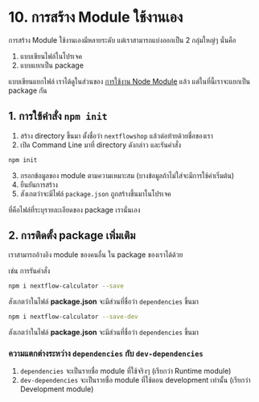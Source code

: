 
# 10. การสร้าง Module ใช้งานเอง

การสร้าง Module ใช้งานเองมีหลายระดับ แต่เราสามารถแบ่งออกเป็น 2 กลุ่มใหญ่ๆ นั่นคือ

1. แบบเขียนไฟล์ในโปรเจค
2. แบบแยกเป็น package 

แบบเขียนแยกไฟล์ เราได้ดูในส่วนของ [การใช้งาน Node Module](/node-module.md) แล้ว แต่ในที่นี้เราจะแยกเป็น package กัน

## 1. การใช้คำสั่ง `npm init`

1. สร้าง directory ขึ้นมา ตั้งชื่อว่า `nextflowshop` แล้วต่อท้ายด้วยชื่อของเรา
2. เปิด Command Line มาที่ directory ดังกล่าว และรันคำสั่ง 

```bash
npm init
```

3. กรอกข้อมูลของ module ตามความเหมาะสม (บางข้อมูลถ้าไม่ใส่จะมีการใช้ค่าเริ่มต้น)
4. ยืนยันการสร้าง
5. สังเกตว่าจะมีไฟล์ `package.json` ถูกสร้างขึ้นมาในโปรเจค

ที่คือไฟล์ที่ระบุรายละเอียดของ package เรานั่นเอง

## 2. การติดตั้ง package เพิ่มเติม

เราสามารถอ้างอิง module ของคนอื่น ใน package ของเราได้ด้วย 

เช่น การรันคำสั่ง

```bash
npm i nextflow-calculator --save
```
สังเกตว่าในไฟล์ **package.json** จะมีส่วนที่ชื่อว่า `dependencies` ขึ้นมา 

```bash
npm i nextflow-calculator --save-dev
```

สังเกตว่าในไฟล์ **package.json** จะมีส่วนที่ชื่อว่า `dependencies` ขึ้นมา 

### ความแตกต่างระหว่าง `dependencies` กับ `dev-dependencies`

1. `dependencies` จะเป็นรายชื่อ module ที่ใช้จริงๆ (เรียกว่า Runtime module)
2. `dev-dependencies` จะเป็นรายชื่อ module ที่ใช้ตอน development เท่านั้น (เรียกว่า Development module)




